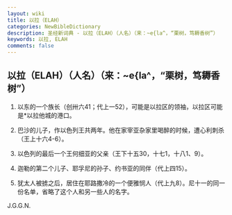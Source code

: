 ```yaml
---
layout: wiki
title: 以拉（ELAH）
categories: NewBibleDictionary
description: 圣经新词典 - 以拉（ELAH）（人名）（来：~e{la^，“栗树，笃耨香树”）
keywords: 以拉, ELAH
comments: false
---
```


## 以拉（ELAH）（人名）（来：~e{la^，“栗树，笃耨香树”）

1. 以东的一个族长（创卅六41；代上一52），可能是以拉区的领袖，以拉区可能是*以拉他城的港口。

2. 巴沙的儿子，作以色列王共两年。他在家宰亚杂家里喝醉的时候，遭心利刺杀（王上十六4-6）。

3. 以色列的最后一个王何细亚的父亲（王下十五30，十七1，十八1、9）。

4. 迦勒的第二个儿子、耶孚尼的孙子、约书亚的同伴（代上四15）。

5. 犹太人被掳之后，居住在耶路撒冷的一个便雅悯人（代上九8）。尼十一的同一份名单，省略了这个人和另一些人的名字。

J.G.G.N.









